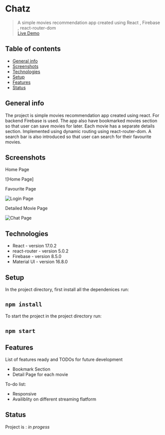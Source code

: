 # Chatz
> A simple movies recommendation app created using React , Firebase , react-router-dom <br />
> [Live Demo](https://ash-moviezz.netlify.app/)

## Table of contents
* [General info](#general-info)
* [Screenshots](#screenshots)
* [Technologies](#technologies)
* [Setup](#setup)
* [Features](#features)
* [Status](#status)

## General info
The project is simple movies recommendation app created using react. For backend Firebase is used. The app also have bookmarked movies section so that user can save movies for later. Each movie has a separate details section. Implemented using dynamic routing using react-router-dom. A search bar is also introduced so that user can search for their favourite movies.

## Screenshots

Home Page 

![Home Page]

Favourite Page

![Login Page](images/Loginpage.PNG)

Detailed Movie Page

![Chat Page](images/chat.PNG)

## Technologies
* React - version 17.0.2
* react-router - version 5.0.2
* Firebase - version 8.5.0 
* Material UI - version 16.8.0

## Setup

In the project directory, first install all the dependenices run:
## `npm install`

To start the project in the project directory run:
## `npm start`

## Features
List of features ready and TODOs for future development
* Bookmark Section
* Detail Page for each movie

To-do list:
* Responsive
* Availiblity on different streaming flatform

## Status
Project is : _in progess_
